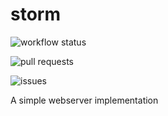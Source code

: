 # storm
![workflow status](https://github.com/fungover/storm/actions/workflows/maven.yml/badge.svg)

![pull requests](https://img.shields.io/github/issues-pr/fungover/storm)

![issues](https://img.shields.io/github/issues/fungover/storm)

A simple webserver implementation
